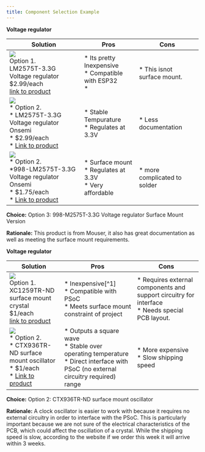 ```yaml
---
title: Component Selection Example
---
```




**Voltage regulator**

| **Solution**                                                                                                                                                                                      | **Pros**                                                                                                                                    | **Cons**                                                                                            |
| ------------------------------------------------------------------------------------------------------------------------------------------------------------------------------------------------- | ------------------------------------------------------------------------------------------------------------------------------------------- | --------------------------------------------------------------------------------------------------- |
| ![](image1.png)<br>Option 1.<br> LM2575T-3.3G Voltage regulator<br>$2.99/each<br>[link to product](https://www.digikey.com/en/products/detail/onsemi/LM2575T-3-3G/1476700)                 | \* Its pretty Inexpensive<br>\* Compatible with ESP32<br>\*                                                                                           | \* This isnot surface mount. |
| ![](image3.png)<br>\* Option 2. <br>\* LM2575T-3.3G Voltage regulator Onsemi <br>\* $2.99/each <br>\* [Link to product](https://www.mouser.com/ProductDetail/onsemi/LM2575T-3.3G?qs=2OtswVQKCOGI3KWqs9UK2g%3D%3D&srsltid=AfmBOortntqRKRikqDGAmiPXAOOyckybAR0vXEoz6tZxH8LwnRsjO0iy) | \* Stable Tempurature <br>\* Regulates at 3.3V <br>  | \* Less documentation <br>                                                       |
| ![](image3.png)<br>\* Option 2. <br>\*998-LM2575T-3.3G Voltage regulator Onsemi <br>\* $1.75/each <br>\* [Link to product](https://www.mouser.com/ProductDetail/Microchip-Technology/LM2575-33WU?qs=kh6iOki%2FeLFl2EB4QdXuKA%3D%3D&utm_id=8790913657&gad_source=1&gclid=CjwKCAiA74G9BhAEEiwA8kNfpSM8OPXtxbaCHgvZc1sHfrbZeLMksdtZdrtF3OnQCLQ7SpuZGOPnvhoC3ikQAvD_BwE) | \* Surface mount<br>\* Regulates at 3.3V <br>\* Very affordable <br> | \* more complicated to solder <br>                                                       |


**Choice:** Option 3: 998-M2575T-3.3G Voltage regulator Surface Mount Version

**Rationale:** This product is from Mouser, it also has great documentation as well as meeting the surface mount requirements.



**Voltage regulator**

| **Solution**                                                                                                                                                                                      | **Pros**                                                                                                                                    | **Cons**                                                                                            |
| ------------------------------------------------------------------------------------------------------------------------------------------------------------------------------------------------- | ------------------------------------------------------------------------------------------------------------------------------------------- | --------------------------------------------------------------------------------------------------- |
| ![](image1.png)<br>Option 1.<br> XC1259TR-ND surface mount crystal<br>$1/each<br>[link to product](http://www.digikey.com/product-detail/en/ECS-40.3-S-5PX-TR/XC1259TR-ND/827366)                 | \* Inexpensive[^1]<br>\* Compatible with PSoC<br>\* Meets surface mount constraint of project                                               | \* Requires external components and support circuitry for interface<br>\* Needs special PCB layout. |
| ![](image3.png)<br>\* Option 2. <br>\* CTX936TR-ND surface mount oscillator <br>\* $1/each <br>\* [Link to product](http://www.digikey.com/product-detail/en/636L3I001M84320/CTX936TR-ND/2292940) | \* Outputs a square wave <br>\* Stable over operating temperature <br> \* Direct interface with PSoC (no external circuitry required) range | * More expensive <br>\* Slow shipping speed                                                         |

**Choice:** Option 2: CTX936TR-ND surface mount oscillator

**Rationale:** A clock oscillator is easier to work with because it requires no external circuitry in order to interface with the PSoC. This is particularly important because we are not sure of the electrical characteristics of the PCB, which could affect the oscillation of a crystal. While the shipping speed is slow, according to the website if we order this week it will arrive within 3 weeks.
